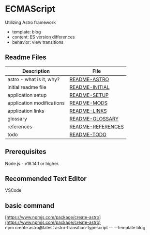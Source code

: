 # ECMAScript

Utilizing Astro framework 
- template: blog
- content: ES version differences
- behavior: view transitions

## Readme Files
| Description               | File                                               |
| ------------------------- | -------------                                      |
| astro - what is it, why?  | [README-ASTRO](./README/README-ASTRO.md)           |
| initial readme file       | [README-INITIAL](./README/README-INITIAL.md)       |
| application setup         | [README-SETUP](./README/README-SETUP.md)           |
| application modifications | [README-MODS](./README/README-MODS.md)             |
| application links         | [README-LINKS](./README/README-LINKS.md)           |
| glossary                  | [README-GLOSSARY](./README/README-GLOSSARY.md)     |
| references                | [README-REFERENCES](./README/README-REFERENCES.md) |
| todo                      | [README-TODO](./README/README-TODO.md)             |


## Prerequisites
Node.js - v18.14.1 or higher.

## Recommended Text Editor
VSCode

## basic command
[https://www.npmjs.com/package/create-astro](https://www.npmjs.com/package/create-astro)  
npm create astro@latest astro-transition-typescript -- --template blog
